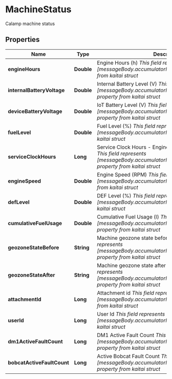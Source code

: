 

# MachineStatus

Calamp machine status

## Properties

| Name | Type | Description | Notes |
|------------ | ------------- | ------------- | -------------|
|**engineHours** | **Double** | Engine Hours (h)  _This field represents [messageBody.accumulatorMap.engineHours] property from kaitai struct_  |  [optional] |
|**internalBatteryVoltage** | **Double** | Internal Battery Level (V)  _This field represents [messageBody.accumulatorMap.internalBatteryVoltage] property from kaitai struct_  |  [optional] |
|**deviceBatteryVoltage** | **Double** | IoT Battery Level (V)  _This field represents [messageBody.accumulatorMap.deviceBatteryVoltage] property from kaitai struct_  |  [optional] |
|**fuelLevel** | **Double** | Fuel Level (%)  _This field represents [messageBody.accumulatorMap.fuelLevel] property from kaitai struct_  |  [optional] |
|**serviceClockHours** | **Long** | Service Clock Hours - Engine hours until next service (h)  _This field represents [messageBody.accumulatorMap.serviceClockHours] property from kaitai struct_  |  [optional] |
|**engineSpeed** | **Double** | Engine Speed (RPM)  _This field represents [messageBody.accumulatorMap.engineSpeed] property from kaitai struct_  |  [optional] |
|**defLevel** | **Double** | DEF Level (%)   _This field represents [messageBody.accumulatorMap.defLevel] property from kaitai struct_  |  [optional] |
|**cumulativeFuelUsage** | **Double** | Cumulative Fuel Usage (l)  _This field represents [messageBody.accumulatorMap.cumulativeFuelUsage] property from kaitai struct_  |  [optional] |
|**geozoneStateBefore** | **String** | Machine geozone state before reported  _This field represents [messageBody.accumulatorMap.geozoneStateBefore] property from kaitai struct_  |  [optional] |
|**geozoneStateAfter** | **String** | Machine geozone state after reported  _This field represents [messageBody.accumulatorMap.geozoneStateAfter] property from kaitai struct_  |  [optional] |
|**attachmentId** | **Long** | Attachment id  _This field represents [messageBody.accumulatorMap.attachmentId] property from kaitai struct_  |  [optional] |
|**userId** | **Long** | User Id  _This field represents [messageBody.accumulatorMap.userId] property from kaitai struct_  |  [optional] |
|**dm1ActiveFaultCount** | **Long** | DM1 Active Fault Count  _This field represents [messageBody.accumulatorMap.dm1ActiveFaultCount] property from kaitai struct_  |  [optional] |
|**bobcatActiveFaultCount** | **Long** | Active Bobcat Fault Count  _This field represents [messageBody.accumulatorMap.bobcatActiveFaultCount] property from kaitai struct_  |  [optional] |



